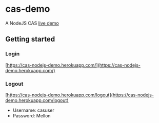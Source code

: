 # cas-demo

A NodeJS CAS [live demo](https://cas-nodejs-demo.herokuapp.com/)

## Getting started

### Login

[https://cas-nodejs-demo.herokuapp.com/](https://cas-nodejs-demo.herokuapp.com/)

### Logout

[https://cas-nodejs-demo.herokuapp.com/logout](https://cas-nodejs-demo.herokuapp.com/logout)

* Username: casuser
* Password: Mellon
